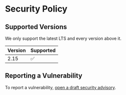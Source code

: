 # Security Policy

## Supported Versions

We only support the latest LTS and every version above it.

| Version | Supported          |
| ------- | ------------------ |
| 2.15    | :white_check_mark: |


## Reporting a Vulnerability

To report a vulnerability, [open a draft security advisory](https://github.com/Utility-Client/UtilityClient/security/advisories/new). 
